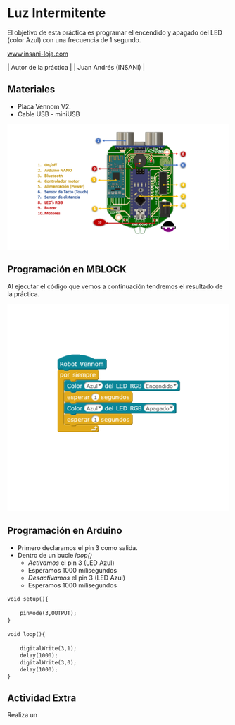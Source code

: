 # Luz Intermitente

El objetivo de esta práctica es programar el encendido y apagado del  LED (color Azul) con una frecuencia de 1 segundo.


www.insani-loja.com

| Autor de la práctica |
| Juan Andrés (INSANI) |


## Materiales
- Placa Vennom V2.
- Cable USB - miniUSB

![Placa de programacion Vennom](https://github.com/jandrs300/Bloques_M/blob/master/ejemplos_vennom/Version_2/placa-version2.png)



## Programación en MBLOCK
Al ejecutar el código que vemos a continuación tendremos el resultado de la práctica.

![programa en mblock luces intermitentes LEDS Arduino](https://github.com/jandrs300/Bloques_M/blob/master/ejemplos_vennom/Version_2/luz_intermitente/luz_intermitente.png)



## Programación en Arduino
- Primero declaramos el pin 3 como salida.
- Dentro de un bucle *loop()*
	- *Activamos* el pin 3 (LED Azul) 
	- Esperamos 1000 milisegundos
	- *Desactivamos* el pin 3 (LED Azul)
	- Esperamos 1000 milisegundos


```
void setup(){
    
    pinMode(3,OUTPUT);
}

void loop(){
    
    digitalWrite(3,1);
    delay(1000);
    digitalWrite(3,0);
    delay(1000);
}

```

## Actividad Extra
Realiza un 
